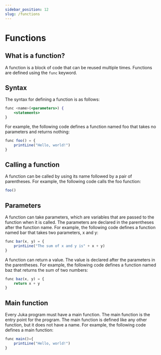 ```yaml
---
sidebar_position: 12
slug: /functions
---
```


# Functions

## What is a function?

A function is a block of code that can be reused multiple times. Functions are defined using the `func` keyword.

## Syntax

The syntax for defining a function is as follows:

```jsx
func <name>(<parameters>) {
    <statements>
}
```

For example, the following code defines a function named foo that takes no parameters and returns nothing:

```jsx
func foo() = {
    printLine("Hello, world!")
}
```

## Calling a function

A function can be called by using its name followed by a pair of parentheses. For example, the following code calls the foo function:
```jsx
foo()
```

## Parameters
A function can take parameters, which are variables that are passed to the function when it is called. The parameters are declared in the parentheses after the function name. For example, the following code defines a function named bar that takes two parameters, x and y:

```jsx
func bar(x, y) = {
    printLine("The sum of x and y is" + x + y)
}
```

A function can return a value. The value is declared after the parameters in the parentheses. For example, the following code defines a function named baz that returns the sum of two numbers:

```jsx
func baz(x, y) = {
    return x + y
}
```

## Main function

Every Juka program must have a main function. The main function is the entry point for the program. The main function is defined like any other function, but it does not have a name. For example, the following code defines a main function:

```jsx
func main()={
    printLine("Hello, world!")
}
```


